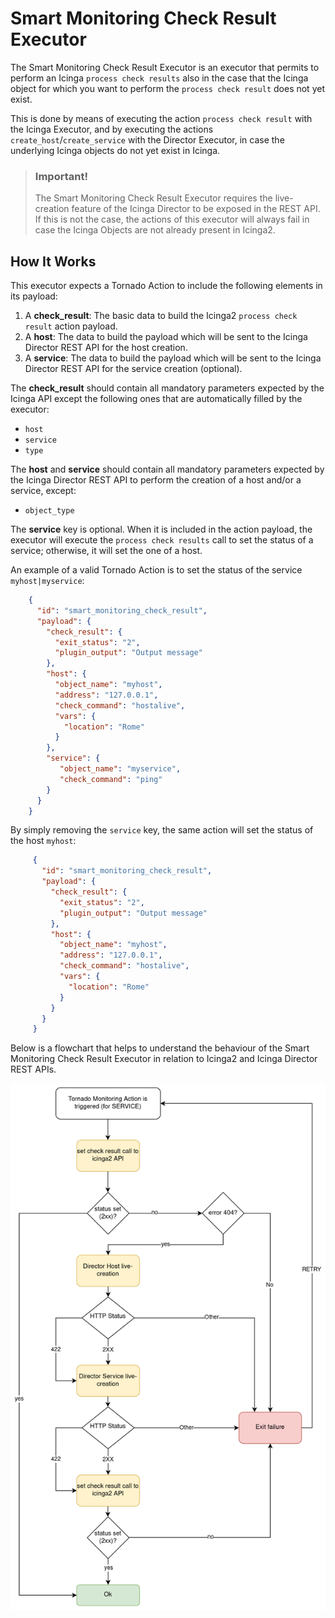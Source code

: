 # Smart Monitoring Check Result Executor

The Smart Monitoring Check Result Executor is an executor that permits to perform an Icinga `process check results` 
also in the case that the Icinga object for which you want to perform the `process check result`
does not yet exist.

This is done by means of executing the action `process check result` with the Icinga Executor, 
and by executing the actions `create_host`/`create_service` with the Director Executor, in case
the underlying Icinga objects do not yet exist in Icinga.

> ### Important!
>
> The Smart Monitoring Check Result Executor requires the live-creation feature of the Icinga Director to be exposed in the REST API.
> If this is not the case, the actions of this executor will always fail in case the Icinga Objects are not already
> present in Icinga2.

## How It Works

This executor expects a Tornado Action to include the following elements in its payload:

1. A __check_result__: The basic data to build the Icinga2 `process check result` action payload.
1. A __host__: The data to build the payload which will be sent to the Icinga Director REST API for the host creation.
1. A __service__: The data to build the payload which will be sent to the Icinga Director REST API for the service creation
(optional). 

The __check_result__ should contain all mandatory parameters expected by the
Icinga API except the following ones that are automatically filled by the executor:
- `host`
- `service`
- `type`

The __host__ and __service__ should contain all mandatory parameters expected by the Icinga Director REST API to perform the creation of a host
and/or a service, except:
- `object_type`

The __service__ key is optional. When it is included in the action payload, the executor will execute the `process check results`
call to set the status of a service; otherwise, it will set the one of a host.

An example of a valid Tornado Action is to set the status of the service `myhost|myservice`:
```json
    {
      "id": "smart_monitoring_check_result",
      "payload": {
        "check_result": {
          "exit_status": "2",
          "plugin_output": "Output message"
        },
        "host": {
          "object_name": "myhost",
          "address": "127.0.0.1",
          "check_command": "hostalive",
          "vars": {
            "location": "Rome"
          }
        },
        "service": {
           "object_name": "myservice",
           "check_command": "ping"
        }
      }
    }
```

By simply removing the `service` key, the same action will set the status of the host `myhost`:
                                                                                 
```json
     {
       "id": "smart_monitoring_check_result",
       "payload": {
         "check_result": {
           "exit_status": "2",
           "plugin_output": "Output message"
         },
         "host": {
           "object_name": "myhost",
           "address": "127.0.0.1",
           "check_command": "hostalive",
           "vars": {
             "location": "Rome"
           }
         }
       }
     }
```

Below is a flowchart that helps to understand the behaviour of the Smart Monitoring Check Result Executor in relation to Icinga2 and Icinga
Director REST APIs.

![Import source](images/monitoring-executor-flowchart.png)